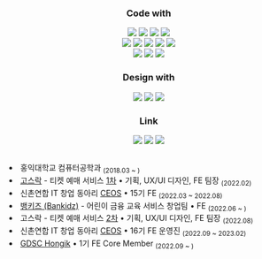<div align="center">
  
  <h3>Code with</h3>
  <img src="https://img.shields.io/badge/React-61DAFB?style=flat-square&logo=react&logoColor=black"> 
  <img src="https://img.shields.io/badge/Storybook-FF4785?style=flat-square&logo=storybook&logoColor=white">
  <img src="https://img.shields.io/badge/ReactQuery-FF4154?style=flat-square&logo=reactquery&logoColor=white">
  <img src="https://img.shields.io/badge/Redux-B42AED?style=flat-square&logo=redux&logoColor=white">
  <br>
  <img src="https://img.shields.io/badge/Express-000000?style=flat-square&logo=express&logoColor=white">
  <img src="https://img.shields.io/badge/Flask-000000?style=flat-square&logo=flask&logoColor=white">
  <img src="https://img.shields.io/badge/Nginx-009639?style=flat-square&logo=Nginx&logoColor=white"/>
  <img src="https://img.shields.io/badge/Docker-2496ED?style=flat-square&logo=docker&logoColor=white"/>
  <img src="https://img.shields.io/badge/MySQL-4479A1?style=flat-square&logo=mysql&logoColor=white">
  <br>
  <img src="https://img.shields.io/badge/python-3776AB?style=flat-square&logo=python&logoColor=white">
  <img src="https://img.shields.io/badge/JavaScript-F7DF1E?style=flat-square&logo=javascript&logoColor=black">
  <img src="https://img.shields.io/badge/TypeScript-3178C6?style=flat-square&logo=typescript&logoColor=white">
  <br>
  
  <h3>Design with</h3>
  <img src="https://img.shields.io/badge/Ps-31A8FF?style=flat-square&logo=adobe-photoshop&logoColor=white">
  <img src="https://img.shields.io/badge/Ai-FF9A00?style=flat-square&logo=adobe-illustrator&logoColor=white">
  <img src="https://img.shields.io/badge/Figma-F24E1E?style=flat-square&logo=figma&logoColor=white">
  
  <h3>Link</h3>
  <a href="https://github.com/9yujin" target="_blank"><img src="https://img.shields.io/badge/Gmail-EA4335?style=flat-square&logo=Gmail&logoColor=white"/></a>
  <a href="https://9yujin.tistory.com/" target="_blank"><img src="https://img.shields.io/badge/Tech Blog-ededed?style=flat-square&logo=Undertale&logoColor=A9BCF5"/></a>
  <a href="https://9yujin.notion.site/Portfolio-f86ad50f71db433ebfb3985970e86da6"><img src="https://img.shields.io/badge/Portfolio-%23000000.svg?style=flat-square&logo=notion&logoColor=white"/></a>
  </div>
</div>

<h2></h2>

<li> 홍익대학교 컴퓨터공학과 <sub>(2018.03 ~ )</sub></li>
<li> <a href="https://github.com/Gosrock">고스락</a> -  티켓 예매 서비스 <a href="https://github.com/Gosrock/Ticket-Front-21th">1차</a> • 기획, UX/UI 디자인, FE 팀장 <sub> (2022.02)</sub></li>
<li>신촌연합 IT 창업 동아리 <a href="https://github.com/9yujin/CEOS-FE-15th">CEOS</a> • 15기 FE <sub>(2022.03 ~ 2022.08)</sub></li>
<li><a href="https://github.com/bankidz/bankidz-client"> 뱅키즈 (Bankidz)</a> - 어린이 금융 교육 서비스 창업팀 • FE <sub>(2022.06 ~ )</sub></li>  
<li> 고스락 -  티켓 예매 서비스 <a href="https://github.com/Gosrock/Ticket-Front-22th">2차</a> • 기획, UX/UI 디자인, FE 팀장 <sub> (2022.08)</sub></li>
<li>신촌연합 IT 창업 동아리 <a href="https://github.com/CEOS-Developers">CEOS</a> • 16기 FE 운영진 <sub>(2022.09 ~ 2023.02)</sub></li>
<li><a href="https://github.com/GDSC-Hongik">GDSC Hongik</a> • 1기 FE Core Member <sub>(2022.09 ~ )</sub></li>  
